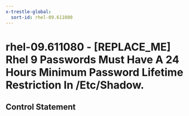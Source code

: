 ```yaml
---
x-trestle-global:
  sort-id: rhel-09.611080
---
```


# rhel-09.611080 - \[REPLACE_ME\] Rhel 9 Passwords Must Have A 24 Hours Minimum Password Lifetime Restriction In /Etc/Shadow.

## Control Statement
